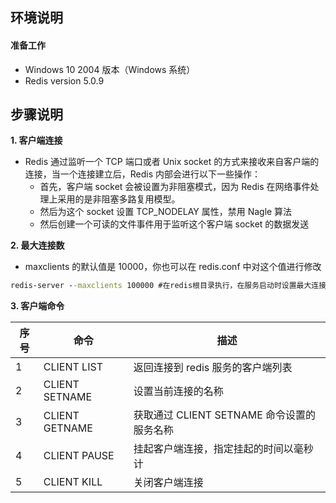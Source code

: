 ## **环境说明**

#### 准备工作

- Windows 10 2004 版本（Windows 系统）
- Redis version 5.0.9

## **步骤说明**

**1. 客户端连接**

- Redis 通过监听一个 TCP 端口或者 Unix socket 的方式来接收来自客户端的连接，当一个连接建立后，Redis 内部会进行以下一些操作：
  - 首先，客户端 socket 会被设置为非阻塞模式，因为 Redis 在网络事件处理上采用的是非阻塞多路复用模型。
  - 然后为这个 socket 设置 TCP_NODELAY 属性，禁用 Nagle 算法
  - 然后创建一个可读的文件事件用于监听这个客户端 socket 的数据发送

**2. 最大连接数**

- maxclients 的默认值是 10000，你也可以在 redis.conf 中对这个值进行修改

```cmd
redis-server --maxclients 100000 #在redis根目录执行，在服务启动时设置最大连接数为 100000
```

**3. 客户端命令**

| 序号 | 命令           | 描述                                       |
| ---- | -------------- | ------------------------------------------ |
| 1    | CLIENT LIST    | 返回连接到 redis 服务的客户端列表          |
| 2    | CLIENT SETNAME | 设置当前连接的名称                         |
| 3    | CLIENT GETNAME | 获取通过 CLIENT SETNAME 命令设置的服务名称 |
| 4    | CLIENT PAUSE   | 挂起客户端连接，指定挂起的时间以毫秒计     |
| 5    | CLIENT KILL    | 关闭客户端连接                             |
